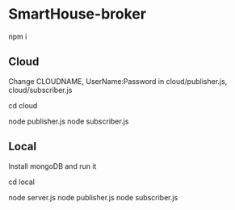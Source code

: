# SmartHouse-broker

npm i

## Cloud

Change CLOUDNAME, UserName:Password in cloud/publisher.js, cloud/subscriber.js

cd cloud

node publisher.js
node subscriber.js


## Local
Install mongoDB and run it

cd local

node server.js
node publisher.js
node subscriber.js
